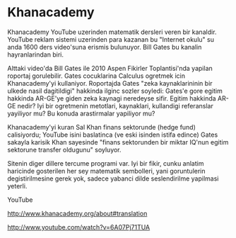 # Khanacademy

Khanacademy YouTube uzerinden matematik dersleri veren bir kanaldir. YouTube reklam sistemi uzerinden para kazanan bu "Internet okulu" su anda 1600 ders video'suna erismis bulunuyor. Bill Gates bu kanalin hayranlarindan biri.

Alttaki video'da Bill Gates ile 2010 Aspen Fikirler Toplantisi'nda yapilan roportaj gorulebilir. Gates cocuklarina Calculus ogretmek icin Khanacademy'yi kullaniyor. Roportajda Gates "zeka kaynaklarininin bir ulkede nasil dagitildigi" hakkinda ilginc sozler soyledi: Gates'e gore egitim hakkinda AR-GE'ye giden zeka kaynagi neredeyse sifir. Egitim hakkinda AR-GE nedir? Iyi bir ogretmenin metotlari, kaynaklari, kullandigi referanslar yayiliyor mu? Bu konuda arastirmalar yapiliyor mu?

Khanacademy'yi kuran Sal Khan finans sektorunde (hedge fund) calisiyordu; YouTube isini baslatinca (ve eski isinden istifa edince) Gates sakayla karisik Khan sayesinde "finans sektorunden bir miktar IQ'nun egitim sektorune transfer oldugunu" soyluyor.

Sitenin diger dillere tercume programi var. Iyi bir fikir, cunku anlatim haricinde gosterilen her sey matematik sembolleri, yani goruntulerin degistirilmesine gerek yok, sadece yabanci dilde seslendirilme yapilmasi yeterli.

YouTube

http://www.khanacademy.org/about#translation

http://www.youtube.com/watch?v=6A07Pj71TUA

